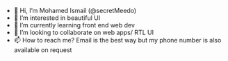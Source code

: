 - 👋 Hi, I’m Mohamed Ismail (@secretMeedo)
- 👀 I’m interested in beautiful UI 
- 🌱 I’m currently learning front end web dev
- 💞️ I’m looking to collaborate on web apps/ RTL UI
- 📫 How to reach me? Email is the best way but my phone number is also available on request

<!---
secretMeedo/secretMeedo is a ✨ special ✨ repository because its `README.md` (this file) appears on your GitHub profile.
You can click the Preview link to take a look at your changes.
--->
